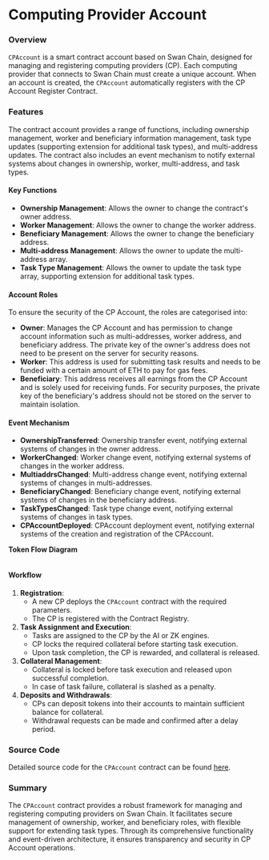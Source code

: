 # Computing Provider  Account

### Overview

`CPAccount` is a smart contract account based on Swan Chain, designed for managing and registering computing providers (CP). Each computing provider that connects to Swan Chain must create a unique account. When an account is created, the `CPAccount` automatically registers with the CP Account Register Contract.

### Features

The contract account provides a range of functions, including ownership management, worker and beneficiary information management, task type updates (supporting extension for additional task types), and multi-address updates. The contract also includes an event mechanism to notify external systems about changes in ownership, worker, multi-address, and task types.

#### Key Functions

* **Ownership Management**: Allows the owner to change the contract's owner address.
* **Worker Management**: Allows the owner to change the worker address.
* **Beneficiary Management**: Allows the owner to change the beneficiary address.
* **Multi-address Management**: Allows the owner to update the multi-address array.
* **Task Type Management**: Allows the owner to update the task type array, supporting extension for additional task types.

#### Account Roles

To ensure the security of the CP Account, the roles are categorised into:

* **Owner**: Manages the CP Account and has permission to change account information such as multi-addresses, worker address, and beneficiary address. The private key of the owner's address does not need to be present on the server for security reasons.
* **Worker**: This address is used for submitting task results and needs to be funded with a certain amount of ETH to pay for gas fees.
* **Beneficiary**: This address receives all earnings from the CP Account and is solely used for receiving funds. For security purposes, the private key of the beneficiary's address should not be stored on the server to maintain isolation.

#### Event Mechanism

* **OwnershipTransferred**: Ownership transfer event, notifying external systems of changes in the owner address.
* **WorkerChanged**: Worker change event, notifying external systems of changes in the worker address.
* **MultiaddrsChanged**: Multi-address change event, notifying external systems of changes in multi-addresses.
* **BeneficiaryChanged**: Beneficiary change event, notifying external systems of changes in the beneficiary address.
* **TaskTypesChanged**: Task type change event, notifying external systems of changes in task types.
* **CPAccountDeployed**: CPAccount deployment event, notifying external systems of the creation and registration of the CPAccount.

**Token Flow Diagram**

<figure><img src="../../../.gitbook/assets/image (177).png" alt=""><figcaption></figcaption></figure>



#### Workflow

1. **Registration**:
   * A new CP deploys the `CPAccount` contract with the required parameters.
   * The CP is registered with the Contract Registry.
2. **Task Assignment and Execution**:
   * Tasks are assigned to the CP by the AI or ZK engines.
   * CP locks the required collateral before starting task execution.
   * Upon task completion, the CP is rewarded, and collateral is released.
3. **Collateral Management**:
   * Collateral is locked before task execution and released upon successful completion.
   * In case of task failure, collateral is slashed as a penalty.
4. **Deposits and Withdrawals**:
   * CPs can deposit tokens into their accounts to maintain sufficient balance for collateral.
   * Withdrawal requests can be made and confirmed after a delay period.

### Source Code

Detailed source code for the `CPAccount` contract can be found [here](https://github.com/swanchain/market-providers/tree/main/computing-provider/account).

### Summary

The `CPAccount` contract provides a robust framework for managing and registering computing providers on Swan Chain. It facilitates secure management of ownership, worker, and beneficiary roles, with flexible support for extending task types. Through its comprehensive functionality and event-driven architecture, it ensures transparency and security in CP Account operations.
